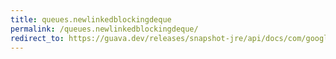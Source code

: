 ```yaml
---
title: queues.newlinkedblockingdeque
permalink: /queues.newlinkedblockingdeque/
redirect_to: https://guava.dev/releases/snapshot-jre/api/docs/com/google/common/collect/Queues.html#newLinkedBlockingDeque--
---
```

